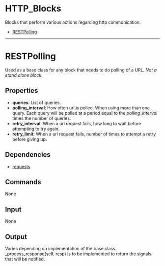 HTTP_Blocks
=======

Blocks that perform various actions regarding http communication.

-   [RESTPolling](https://github.com/nio-blocks/http_blocks#RESTPolling)

***

RESTPolling
===========

Used as a base class for any block that needs to do polling of a URL. *Not a stand alone block.*

Properties
--------------

-   **queries**: List of queries.
-   **polling_interval**: How often url is polled. When using more than one query. Each query will be polled at a period equal to the *polling\_interval* times the number of queries.
-   **retry_interval**: When a url request fails, how long to wait before attempting to try again.
-   **retry_limit**: When a url request fails, number of times to attempt a retry before giving up.


Dependencies
----------------

-   [requests](https://pypi.python.org/pypi/requests/)

Commands
----------------
None

Input
-------
None

Output
---------
Varies depending on implementation of the base class. \_process\_response(self, resp) is to be implemented to return the signals that will be notified.
